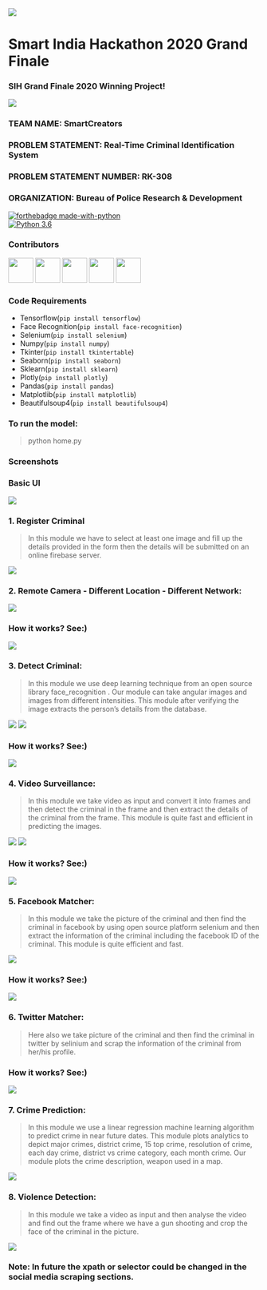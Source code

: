 <img src="https://github.com/PralaySarkar/RK-308_SmartCreators/blob/master/sih2020.png">

# Smart India Hackathon 2020 Grand Finale
### SIH Grand Finale 2020 Winning Project!

<img src="https://github.com/PralaySarkar/RK-308_SmartCreators/blob/master/SmartCreators2020.png">

### TEAM NAME: SmartCreators

### PROBLEM STATEMENT: Real-Time Criminal Identification System

### PROBLEM STATEMENT NUMBER: RK-308

### ORGANIZATION: Bureau of Police Research & Development

[![forthebadge made-with-python](http://ForTheBadge.com/images/badges/made-with-python.svg)](https://www.python.org/)                 
[![Python 3.6](https://img.shields.io/badge/python-3.6-blue.svg)](https://www.python.org/downloads/release/python-360/)   

### Contributors
<a href="https://github.com/argho28"><img src="https://avatars3.githubusercontent.com/u/54744863?s=400&v=4" height="50px" width="50px" alt=""/></a>
<a href="https://pralaysarkar.tk/"><img src="https://pralaysarkar.tk/assets/img/me.jpg" height="50px" width="50px" alt=""/></a>
<a href="https://github.com/sohambiswas4"><img src="https://avatars1.githubusercontent.com/u/42530475?s=400&u=b178e931483d9cf1052ba00f4bad4e988c968ade&v=4" height="50px" width="50px" alt=""/></a>
<a href="https://github.com/AbhimanyuChatterje"><img src="https://avatars2.githubusercontent.com/u/69033608?s=400&u=864c7124c65c3fde6fe74a6b3ec89f0a0e763bd2&v=4" height="50px" width="50px" alt=""/></a>
<a href="https://github.com/shreya2000"><img src="https://avatars3.githubusercontent.com/u/36533852?s=400&u=bf785684f4da3f8cc55dffdd08ecfe47a80f6153&v=4" height="50px" width="50px" alt=""/></a>


### Code Requirements
- Tensorflow(`pip install tensorflow`)
- Face Recognition(`pip install face-recognition`)
- Selenium(`pip install selenium`)
- Numpy(`pip install numpy`)
- Tkinter(`pip install tkintertable`)
- Seaborn(`pip install seaborn`)
- Sklearn(`pip install sklearn`)
- Plotly(`pip install plotly`)
- Pandas(`pip install pandas`)
- Matplotlib(`pip install matplotlib`)
- Beautifulsoup4(`pip install beautifulsoup4`)

### To run the model:
> python home.py

### Screenshots

### Basic UI
<img src="https://github.com/PralaySarkar/RK-308_SmartCreators/blob/master/basicUI.jpeg">

### 1. Register Criminal
> In this module we have to select at least one image and fill up the details provided in the form then the details will be submitted on an online firebase server.
<img src="https://github.com/PralaySarkar/RK-308_SmartCreators/blob/master/registerCriminal.jpeg">

### 2. Remote Camera - Different Location - Different Network:
<img src="https://github.com/PralaySarkar/RK-308_SmartCreators/blob/master/live%20camera%20location.jpg">

### How it works? See:)
<img src="https://github.com/PralaySarkar/RK-308_SmartCreators/blob/master/remoteCamera.gif">

### 3. Detect Criminal:
> In this module we use deep learning technique from an open source library face_recognition . Our module can take angular images and images from different intensities. This module after verifying the image extracts the person’s details from the database.
<img src="https://github.com/PralaySarkar/RK-308_SmartCreators/blob/master/detectCriminal.jpeg">
<img src="https://github.com/PralaySarkar/RK-308_SmartCreators/blob/master/faceMask.jpeg">

### How it works? See:)
<img src="https://github.com/PralaySarkar/RK-308_SmartCreators/blob/master/detectCriminal.gif">

### 4. Video Surveillance:
> In this module we take video as input and convert it into frames and then detect the criminal in the frame and then extract the details of the criminal from the frame. This module is quite fast and efficient in predicting the images.
<img src="https://github.com/PralaySarkar/RK-308_SmartCreators/blob/master/videoSurveilance.jpeg">
<img src="https://github.com/PralaySarkar/RK-308_SmartCreators/blob/master/faceMask.gif">

### How it works? See:)
<img src="https://github.com/PralaySarkar/RK-308_SmartCreators/blob/master/videoSurveilance.gif">

### 5. Facebook Matcher:
> In this module we take the picture of the criminal and then find the criminal in facebook by using open source platform selenium and then extract the information of the criminal including the facebook ID of the criminal. This module is quite efficient and fast.
<img src="https://github.com/PralaySarkar/RK-308_SmartCreators/blob/master/detectCriminal2.jpeg">

### How it works? See:)
<img src="https://github.com/PralaySarkar/RK-308_SmartCreators/blob/master/facebookMatch.gif">

### 6. Twitter Matcher:
> Here also we take picture of the criminal and then find the criminal in twitter by selinium and scrap the information of the criminal from her/his profile.

### How it works? See:)
<img src="https://github.com/PralaySarkar/RK-308_SmartCreators/blob/master/twitterMatch.gif">

### 7.	Crime Prediction:
> In this module we use a linear regression machine learning algorithm to predict crime in near future dates. This module plots analytics to depict major crimes, district crime, 15 top crime, resolution of crime, each day crime, district vs crime category, each month crime. Our module plots the crime description, weapon used in a map.
<img src="https://github.com/PralaySarkar/RK-308_SmartCreators/blob/master/crimeDetection.jpeg">

### 8. Violence Detection: 
> In this module we take a video as input and then analyse the video and find out the frame where we have a gun shooting and crop the face of the criminal in the picture.
<img src="https://github.com/PralaySarkar/RK-308_SmartCreators/blob/master/violenceDetection.jpeg">

### Note: In future the xpath or selector could be changed in the social media scraping sections.

